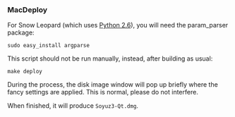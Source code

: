 ### MacDeploy ###

For Snow Leopard (which uses [Python 2.6](http://www.python.org/download/releases/2.6/)), you will need the param_parser package:

	sudo easy_install argparse

This script should not be run manually, instead, after building as usual:

	make deploy

During the process, the disk image window will pop up briefly where the fancy
settings are applied. This is normal, please do not interfere.

When finished, it will produce `Soyuz3-Qt.dmg`.

